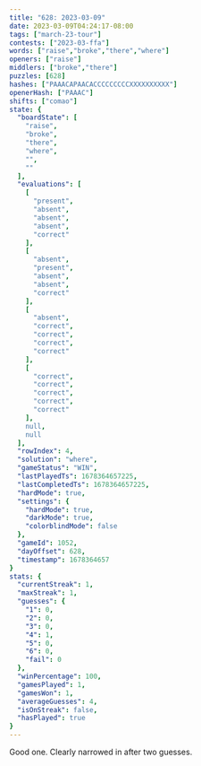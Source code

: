 ```yaml
---
title: "628: 2023-03-09"
date: 2023-03-09T04:24:17-08:00
tags: ["march-23-tour"]
contests: ["2023-03-ffa"]
words: ["raise","broke","there","where"]
openers: ["raise"]
middlers: ["broke","there"]
puzzles: [628]
hashes: ["PAAACAPAACACCCCCCCCCXXXXXXXXXX"]
openerHash: ["PAAAC"]
shifts: ["comao"]
state: {
  "boardState": [
    "raise",
    "broke",
    "there",
    "where",
    "",
    ""
  ],
  "evaluations": [
    [
      "present",
      "absent",
      "absent",
      "absent",
      "correct"
    ],
    [
      "absent",
      "present",
      "absent",
      "absent",
      "correct"
    ],
    [
      "absent",
      "correct",
      "correct",
      "correct",
      "correct"
    ],
    [
      "correct",
      "correct",
      "correct",
      "correct",
      "correct"
    ],
    null,
    null
  ],
  "rowIndex": 4,
  "solution": "where",
  "gameStatus": "WIN",
  "lastPlayedTs": 1678364657225,
  "lastCompletedTs": 1678364657225,
  "hardMode": true,
  "settings": {
    "hardMode": true,
    "darkMode": true,
    "colorblindMode": false
  },
  "gameId": 1052,
  "dayOffset": 628,
  "timestamp": 1678364657
}
stats: {
  "currentStreak": 1,
  "maxStreak": 1,
  "guesses": {
    "1": 0,
    "2": 0,
    "3": 0,
    "4": 1,
    "5": 0,
    "6": 0,
    "fail": 0
  },
  "winPercentage": 100,
  "gamesPlayed": 1,
  "gamesWon": 1,
  "averageGuesses": 4,
  "isOnStreak": false,
  "hasPlayed": true
}
---
```

<!-- more -->
Good one. Clearly narrowed in after two guesses. 

